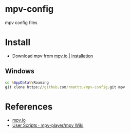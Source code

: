 # mpv-config
mpv config files


# Install

* Download mpv from [mpv.io | Installation](https://mpv.io/installation/)

## Windows

```bat
cd %AppData%\Roaming
git clone https://github.com/rmatttu/mpv-config.git mpv
```

# References

* [mpv.io](https://mpv.io/)
* [User Scripts · mpv-player/mpv Wiki](https://github.com/mpv-player/mpv/wiki/User-Scripts)

